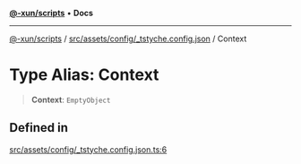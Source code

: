 [**@-xun/scripts**](../../../../../README.md) • **Docs**

***

[@-xun/scripts](../../../../../README.md) / [src/assets/config/\_tstyche.config.json](../README.md) / Context

# Type Alias: Context

> **Context**: `EmptyObject`

## Defined in

[src/assets/config/\_tstyche.config.json.ts:6](https://github.com/Xunnamius/xscripts/blob/f84693679e326b03b40dc7577e79e1f4160b286e/src/assets/config/_tstyche.config.json.ts#L6)
